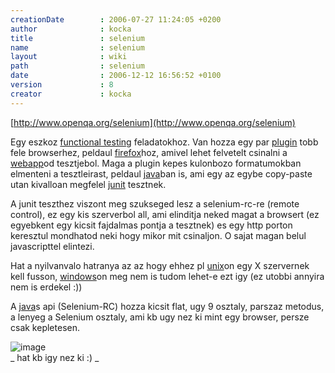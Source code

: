 ```yaml
---
creationDate        : 2006-07-27 11:24:05 +0200 
author              : kocka 
title               : selenium 
name                : selenium 
layout              : wiki 
path                : selenium 
date                : 2006-12-12 16:56:52 +0100 
version             : 8 
creator             : kocka 
---
```

[http://www.openqa.org/selenium](http://www.openqa.org/selenium)

Egy eszkoz [functional testing](functional%20testing.html) feladatokhoz. Van hozza egy par [plugin](plugin.html) tobb fele browserhez, peldaul [firefox](Missing.html)hoz, amivel lehet felvetelt csinalni a [webapp](webapp.html)od tesztjebol. Maga a plugin kepes kulonbozo formatumokban elmenteni a tesztleirast, peldaul [java](java.html)ban is, ami egy az egybe copy-paste utan kivalloan megfelel [junit](junit.html) tesztnek.

A junit teszthez viszont meg szukseged lesz a selenium-rc-re (remote control), ez egy kis szerverbol all, ami elinditja neked magat a browsert (ez egyebkent egy kicsit fajdalmas pontja a tesztnek) es egy http porton keresztul mondhatod neki hogy mikor mit csinaljon. O sajat magan belul javascripttel elintezi.

Hat a nyilvanvalo hatranya az az hogy ehhez pl [unix](unix.html)on egy X szervernek kell fusson, [windows](Windows.html)on meg nem is tudom lehet-e ezt igy (ez utobbi annyira nem is erdekel :))

A [java](java.html)s api (Selenium-RC) hozza kicsit flat, ugy 9 osztaly, parszaz metodus, a lenyeg a Selenium osztaly, ami kb ugy nez ki mint egy browser, persze csak kepletesen.

![image](http://upload.wikimedia.org/wikipedia/commons/thumb/2/2e/Se%2C34.jpg/125px-Se%2C34.jpg)<br/>
_ hat kb igy nez ki :) _


